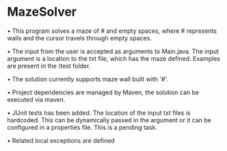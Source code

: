 # MazeSolver
•	This program solves a maze of # and empty spaces, where # represents walls and the cursor travels through empty spaces.

•	The input from the user is accepted as arguments to Main.java. The input argument is a location to the txt file, which has the maze defined. Examples are present in the /test folder. 

•	The solution currently supports maze wall built with '#'.

•	Project dependencies are managed by Maven, the solution can be executed via maven. 

•	JUnit tests has been added. The location of the input txt files is hardcoded. This can be dynamically passed in the argument or it can be configured in a properties file. This is a pending task.

•	Related local exceptions are defined

